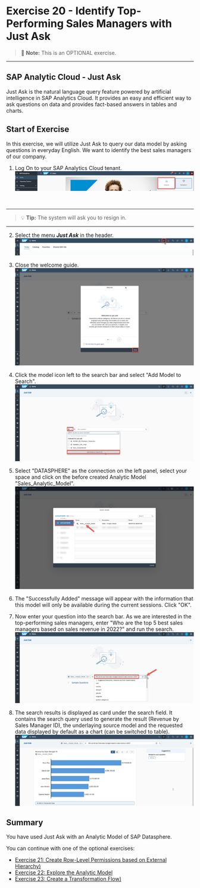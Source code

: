 # Exercise 20 - Identify Top-Performing Sales Managers with Just Ask

>:memo: **Note:** This is an OPTIONAL exercise.

---

## SAP Analytic Cloud - Just Ask

Just Ask is the natural language query feature powered by artificial intelligence in SAP Analytics Cloud. It provides an easy and efficient way to ask questions on data and provides fact-based answers in tables and charts.

## Start of Exercise

In this exercise, we will utilize Just Ask to query our data model by asking questions in everyday English. We want to identify the best sales managers of our company.

1. Log On to your SAP Analytics Cloud tenant.
<br>![](images/00_00_0221.png) 
<br>

---

>:bulb: **Tip:** The system will ask you to resign in.

---

2. Select the menu ***Just Ask*** in the header.
<br>![](images/00_00_0201.png) 

3. Close the welcome guide.
<br>![](images/00_00_0202.png) 

4. Click the model icon left to the search bar and select "Add Model to Search".
<br>![](images/00_00_0222.png) 

5. Select "DATASPHERE" as the connection on the left panel, select your space and click on the before created Analytic Model "Sales_Analytic_Model".
<br>![](images/00_00_0204.png)

6. The "Successfully Added" message will appear with the information that this model will only be available during the current sessions. Click "OK".

7. Now enter your question into the search bar. As we are interested in the top-performing sales managers, enter "Who are the top 5 best sales managers based on sales revenue in 2022?" and run the search.
<br>![](images/00_00_0205.png)

8. The search results is displayed as card under the search field. It contains the search query used to generate the result (Revenue by Sales Manager ID), the underlaying source model and the requested data displayed by default as a chart (can be switched to table).
<br>![](images/00_00_0206.png)



## Summary

You have used Just Ask with an Analytic Model of SAP Datasphere.

You can continue with one of the optional exercises:
- [Exercise 21: Create Row-Level Permissions based on External Hierarchy)](../ex21/README.md)
- [Exercise 22: Explore the Analytic Model](../ex22/README.md)
- [Exercise 23: Create a Transformation Flow)](../ex23/README.md)

